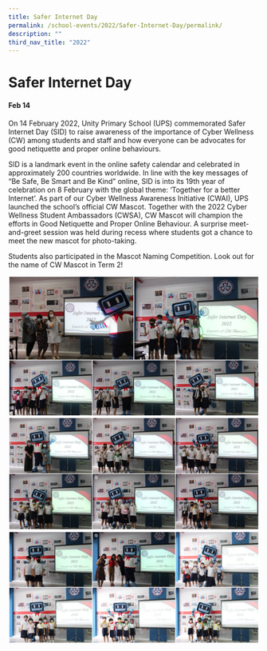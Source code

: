 ```yaml
---
title: Safer Internet Day
permalink: /school-events/2022/Safer-Internet-Day/permalink/
description: ""
third_nav_title: "2022"
---
```

# Safer Internet Day

#### Feb 14

On 14 February 2022, Unity Primary School (UPS) commemorated Safer Internet Day (SID) to raise awareness of the importance of Cyber Wellness (CW) among students and staff and how everyone can be advocates for good netiquette and proper online behaviours. 

SID is a landmark event in the online safety calendar and celebrated in approximately 200 countries worldwide. In line with the key messages of “Be Safe, Be Smart and Be Kind” online, SID is into its 19th year of celebration on 8 February with the global theme: ‘Together for a better Internet’. As part of our Cyber Wellness Awareness Initiative (CWAI), UPS launched the school’s official CW Mascot. Together with the 2022 Cyber Wellness Student Ambassadors (CWSA), CW Mascot will champion the efforts in Good Netiquette and Proper Online Behaviour. A surprise meet-and-greet session was held during recess where students got a chance to meet the new mascot for photo-taking. 

Students also participated in the Mascot Naming Competition. Look out for the name of CW Mascot in Term 2!

![](/images/SID.png)
![](/images/SID2.png)
![](/images/SID3.png)